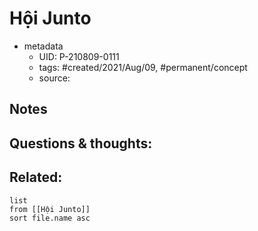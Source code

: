 # Hội Junto

- metadata
	- UID: P-210809-0111
	- tags: #created/2021/Aug/09, #permanent/concept 
	- source: 

## Notes


## Questions & thoughts:


## Related:
```dataview
list
from [[Hội Junto]]
sort file.name asc
```